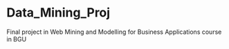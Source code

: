 # Data_Mining_Proj
Final project in Web Mining and Modelling for Business Applications course in BGU
